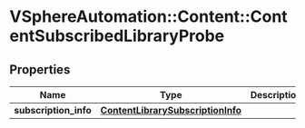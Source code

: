 # VSphereAutomation::Content::ContentSubscribedLibraryProbe

## Properties
Name | Type | Description | Notes
------------ | ------------- | ------------- | -------------
**subscription_info** | [**ContentLibrarySubscriptionInfo**](ContentLibrarySubscriptionInfo.md) |  | 


